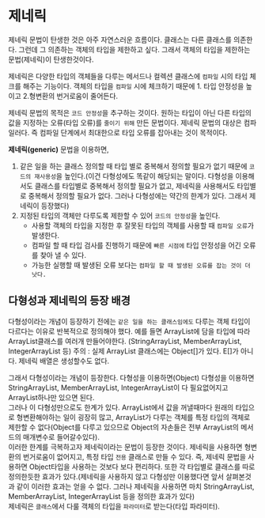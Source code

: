 # 제네릭
제네릭 문법이 탄생한 것은 아주 자연스러운 흐름이다. 클래스는 다른 클래스를 의존한다. 그런데 그 의존하는 객체의 타입을 제한하고 싶다. 그래서 객체의 타입을 제한하는 문법(제네릭)이 탄생한것이다.    

제네릭은 다양한 타입의 객체들을 다루는 메서드나 컬렉션 클래스에 `컴파일` 시의 타입 체크를 해주는 기능이다. 객체의 타입을 `컴파일` 시에 체크하기 때문에 1. 타입 안정성을 높이고 2.형변환의 번거로움이 줄어든다.  

제네릭 문법의 목적은 `코드 안정성`을 추구하는 것이다. 원하는 타입이 아닌 다른 타입의 값을 지정하는 오류(타입 오류)를 `줄이기 위해` 만든 문법이다. 제네릭 문법의 대상은 컴파일러다. 즉 컴파일 단계에서 최대한으로 타입 오류를 잡아내는 것이 목적이다.  

**제네릭(generic)** 문법을 이용하면,  
1. 같은 일을 하는 클래스 정의할 때 타입 별로 중복해서 정의할 필요가 없기 때문에 `코드의 재사용성`을 높인다.(이건 다형성에도 똑같이 해당되는 말이다. 다형성을 이용해서도 클래스를 타입별로 중복해서 정의할 필요가 없고, 제네릭을 사용해서도 타입별로 중복해서 정의할 필요가 없다. 그러나 다형성에는 약간의 한계가 있다. 그래서 제네릭이 등장했다)
2. 지정된 타입의 객체만 다루도록 제한할 수 있어 `코드의 안정성`을 높인다.
    - 사용할 객체의 타입을 지정한 후 잘못된 타입의 객체를 사용할 때 `컴파일 오류`가 발생한다.
    - 컴파일 할 때 타입 검사를 진행하기 때문에 `빠른 시점에` 타입 안정성을 어긴 오류를 찾아 낼 수 있다.
    - 가능한 실행할 때 발생된 오류 보다는 `컴파일 할 때 발생된 오류를 잡는 것이 더 낫다.`

## 다형성과 제네릭의 등장 배경
다형성이라는 개념이 등장하기 전에는 `같은 일을 하는 클래스임에도` 다루는 객체 타입이 다르다는 이유로 반복적으로 정의해야 했다. 예를 들면 ArrayList에 담을 타입에 따라 ArrayList클래스를 여러개 만들어야한다. (StringArrayList, MemberArrayList, IntegerArrayList 등)
주의 : 실제 ArrayList<E> 클래스에는 Object[]가 있다. E[]가 아니다. 제네릭 배열은 생성할수도 없다.  

그래서 다형성이라는 개념이 등장한다. 다형성을 이용하면(Object) 다형성을 이용하면 StringArrayList, MemberArrayList, IntegerArrayList이 다 필요없어지고 ArrayList하나만 있으면 된다.  
그러나 이 다형성만으로도 한계가 있다. ArrayList에서 값을 꺼낼때마다 원래의 타입으로 형변환해야하는 일이 굉장히 많고, ArrayList가 다루는 객체를 특정 타입의 객체로 제한할 수 없다(Object를 다루고 있으므로 Object의 자손들은 전부 ArrayList의 메서드의 매개변수로 들어갈수있다).  
이러한 한계를 극복하고자 제네릭이라는 문법이 등장한 것이다. 제네릭을 사용하면 형변환의 번거로움이 없어지고, 특정 타입 `전용` 클래스로 만들 수 있다. 즉, 제네릭 문법을 사용하면 Object타입을 사용하는 것보다 보다 편리하다. 또한 각 타입별로 클래스를 따로 정의한듯한 효과가 있다.(제네릭을 사용하지 않고 다형성만 이용했다면 앞서 살펴본것과 같이 이러한 효과는 얻을 수 없다. 그러나 제네릭을 사용하면 마치 StringArrayList, MemberArrayList, IntegerArrayList 등을 정의한 효과가 있다)  
제네릭은 `클래스`에서 다룰 객체의 타입을 `파라미터`로 받는다(타입 파라미터).  